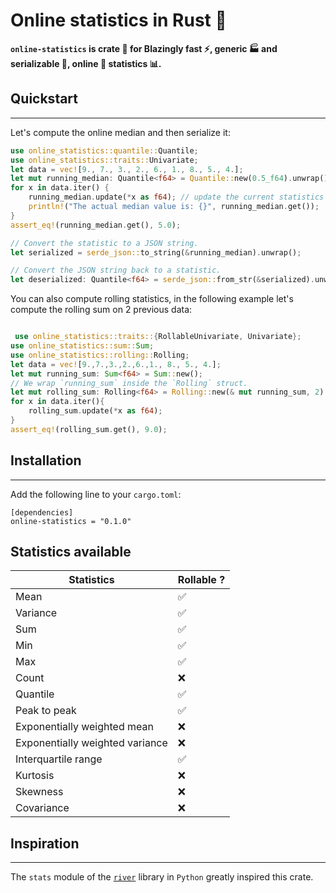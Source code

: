 # Online statistics in Rust 🦀 

**`online-statistics` is crate 🦀 for Blazingly fast ⚡️, generic 🏭 and serializable 📝, online 🌊 statistics 📊.**

## Quickstart
---------
Let's compute the online median and then serialize it:
```rust
use online_statistics::quantile::Quantile;
use online_statistics::traits::Univariate;
let data = vec![9., 7., 3., 2., 6., 1., 8., 5., 4.];
let mut running_median: Quantile<f64> = Quantile::new(0.5_f64).unwrap();
for x in data.iter() {
    running_median.update(*x as f64); // update the current statistics
    println!("The actual median value is: {}", running_median.get());
}
assert_eq!(running_median.get(), 5.0);

// Convert the statistic to a JSON string.
let serialized = serde_json::to_string(&running_median).unwrap();

// Convert the JSON string back to a statistic.
let deserialized: Quantile<f64> = serde_json::from_str(&serialized).unwrap();

```
You can also compute rolling statistics, in the following example let's compute the rolling sum on 2 previous data: 
```rust

 use online_statistics::traits::{RollableUnivariate, Univariate};
use online_statistics::sum::Sum;
use online_statistics::rolling::Rolling;
let data = vec![9.,7.,3.,2.,6.,1., 8., 5., 4.];
let mut running_sum: Sum<f64> = Sum::new();
// We wrap `running_sum` inside the `Rolling` struct.
let mut rolling_sum: Rolling<f64> = Rolling::new(& mut running_sum, 2).unwrap();
for x in data.iter(){
    rolling_sum.update(*x as f64);
}
assert_eq!(rolling_sum.get(), 9.0);
```

## Installation
---------
Add the following line to your `cargo.toml`:
```
[dependencies]
online-statistics = "0.1.0"
```

## Statistics available
| Statistics                      	| Rollable ?|
|---------------------------------	|----------	|
| Mean                            	| ✅        	|
| Variance                        	| ✅        	|
| Sum                             	| ✅        	|
| Min                             	| ✅        	|
| Max                             	| ✅        	|
| Count                           	| ❌        	|
| Quantile                        	| ✅        	|
| Peak to peak                    	| ✅        	|
| Exponentially weighted mean     	| ❌        	|
| Exponentially weighted variance 	| ❌        	|
| Interquartile range             	| ✅        	|
| Kurtosis                        	| ❌        	|
| Skewness                        	| ❌        	|
| Covariance                      	| ❌        	|

## Inspiration
---------
The `stats` module of the [`river`](https://github.com/online-ml/river) library in `Python` greatly inspired this crate. 